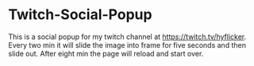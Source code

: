# Twitch-Social-Popup
This is a social popup for my twitch channel at https://twitch.tv/hyflicker. Every two min it will slide the image into frame for five seconds and then slide out. After eight min the page will reload and start over. 

